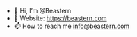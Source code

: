 - 👋 Hi, I’m @Beastern
- 👀 Website: https://beastern.com
- 📫 How to reach me info@beastern.com

<!---
Beastern/Beastern is a ✨ special ✨ repository because its `README.md` (this file) appears on your GitHub profile.
You can click the Preview link to take a look at your changes.
--->
